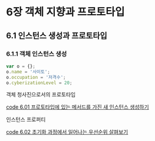 # 6장 객체 지향과 프로토타입

## 6.1 인스턴스 생성과 프로토타입

### 6.1.1 객체 인스턴스 생성

```javascript
var o = {};
o.name = '사이토';
o.occupation = '저격수';
o.cyberizationLevel = 20;
```

객체 청사진으로서의 프로토타입

[code 6.01 프로토타입에 있는 메서드를 가진 새 인스턴스 생성하기][6.01]

인스턴스 프로퍼티

[code 6.02 초기화 과정에서 일어나는 우선순위 살펴보기][6.02]

[6.01]: /src/ch6/6.01.html
[6.02]: /src/ch6/6.02.html
